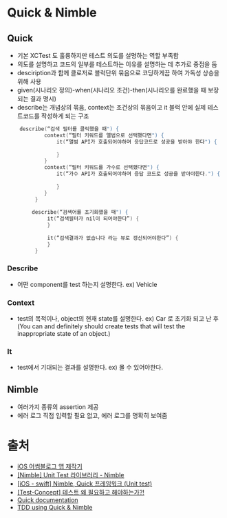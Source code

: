 # Quick & Nimble
## Quick
- 기본 XCTest 도 훌륭하지만 테스트 의도를 설명하는 역할 부족함
- 의도를 설명하고 코드의 일부를 테스트하는 이유를 설명하는 데 추가로 중점을 둠
- desciription과 함께 클로저로 블럭단위 묶음으로 코딩하게끔 하여 가독성 상승을 위해 사용
- given(시나리오 정의)-when(시나리오 조건)-then(시나리오를 완료했을 때 보장되는 결과 명시)
- describe는 개념상의 묶음, context는 조건상의 묶음이고 it 블럭 안에 실제 테스트코드를 작성하게 되는 구조
```swift
    describe(“검색 필터를 클릭했을 때") {
            context(“필터 키워드를 앨범으로 선택했다면") {
                it(“앨범 API가 호출되어야하며 응답코드로 성공을 받아야 한다") {
 
                }
            }
            context(“필터 키워드를 가수로 선택했다면") {
                it(“가수 API가 호출되어야하며 응답 코드로 성공을 받아야한다.") {
 
                }
            }
         }
 
        describe(“검색어를 초기화했을 때") {
             it(“검색필터가 nil이 되어야한다”) {
             }
 
             it(“검색결과가 없습니다 라는 뷰로 갱신되어야한다”) {
             }
         }
```
### Describe 
- 어떤 component를 test 하는지 설명한다. ex) Vehicle
### Context
- test의 목적이나, object의 현재 state를 설명한다. ex) Car 로 초기화 되고 난 후 (You can and definitely should create tests that will test the inappropriate state of an object.)
### It
- test에서 기대되는 결과를 설명한다. ex) 몰 수 있어야한다.

## Nimble
- 여러가지 종류의 assertion 제공
- 에러 로그 직접 입력할 필요 없고, 에러 로그를 명확히 보여줌 

# 출처
- [iOS 어썸블로그 앱 제작기](https://brunch.co.kr/@tilltue/38)
- [[Nimble] Unit Test 라이브러리 - Nimble](https://eunjin3786.tistory.com/81)
- [[iOS - swift] Nimble, Quick 프레임워크 (Unit test)](https://ios-development.tistory.com/338)
- [[Test-Concept] 테스트 왜 필요하고 해야하는가?!](https://eunjin3786.tistory.com/87?category=809811)
- [Quick documentation](https://github.com/Quick/Quick/tree/master/Documentation/ko-kr)
- [TDD using Quick & Nimble](https://medium.com/inloopx/tdd-using-quick-nimble-244b14b09e3d)

